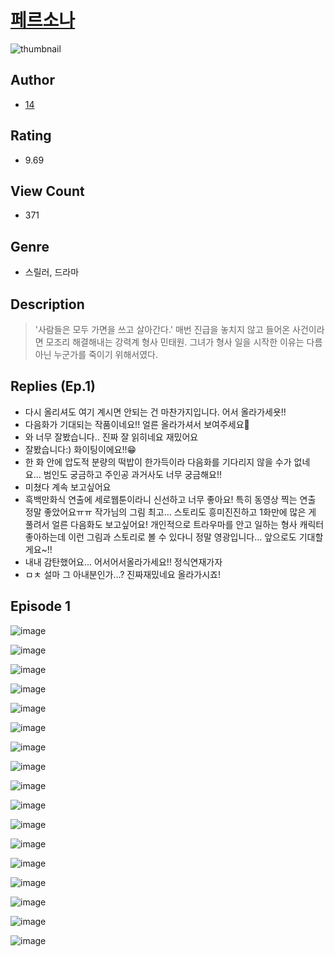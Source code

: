 # [페르소나](https://comic.naver.com/challenge/list?titleId=810581)
![thumbnail](https://image-comic.pstatic.net/user_contents_data/challenge_comic/2023/05/24/274432/upload_7306299169591092019_480x623.jpeg)

## Author
- [14](https://comic.naver.com/artistTitle?id=274432)

## Rating
- 9.69

## View Count
- 371

## Genre
- 스릴러, 드라마

## Description
> '사람들은 모두 가면을 쓰고 살아간다.' 매번 진급을 놓치지 않고 들어온 사건이라면 모조리 해결해내는 강력계 형사 민태원. 그녀가 형사 일을 시작한 이유는 다름 아닌 누군가를 죽이기 위해서였다.

## Replies (Ep.1)
- 다시 올리셔도 여기 계시면 안되는 건 마찬가지입니다. 어서 올라가세욧!!
- 다음화가 기대되는 작품이네요!! 얼른 올라가셔서 보여주세요🥹
- 와 너무 잘봤습니다.. 진짜 잘 읽히네요 재밌어요
- 잘봤습니다:) 화이팅이에요!!😁
- 한 화 안에 압도적 분량의 떡밥이 한가득이라 다음화를 기다리지 않을 수가 없네요... 범인도 궁금하고 주인공 과거사도 너무 궁금해요!!
- 미쳤다 계속 보고싶어요
- 흑백만화식 연출에 세로웹툰이라니 신선하고 너무 좋아요! 특히 동영상 찍는 연출 정말 좋았어요ㅠㅠ 작가님의 그림 최고... 스토리도 흥미진진하고 1화만에 많은 게 풀려서 얼른 다음화도 보고싶어요! 개인적으로 트라우마를 안고 일하는 형사 캐릭터 좋아하는데 이런 그림과 스토리로 볼 수 있다니 정말 영광입니다... 앞으로도 기대할게요~!!
- 내내 감탄했어요... 어서어서올라가세요!! 정식연재가자
- ㅁㅊ 설마 그 아내분인가…? 진짜재밌네요 올라가시죠!

## Episode 1
![image](https://image-comic.pstatic.net/user_contents_data/challenge_comic/2023/05/24/274432/upload_3559586647163418978.jpeg)

![image](https://image-comic.pstatic.net/user_contents_data/challenge_comic/2023/05/24/274432/upload_3761458073028551270.jpeg)

![image](https://image-comic.pstatic.net/user_contents_data/challenge_comic/2023/05/24/274432/upload_7292793872561942885.jpeg)

![image](https://image-comic.pstatic.net/user_contents_data/challenge_comic/2023/05/24/274432/upload_4048791274216895076.jpeg)

![image](https://image-comic.pstatic.net/user_contents_data/challenge_comic/2023/05/24/274432/upload_3703145483127305059.jpeg)

![image](https://image-comic.pstatic.net/user_contents_data/challenge_comic/2023/05/24/274432/upload_3991086901777949745.jpeg)

![image](https://image-comic.pstatic.net/user_contents_data/challenge_comic/2023/05/24/274432/upload_3473791746271621174.jpeg)

![image](https://image-comic.pstatic.net/user_contents_data/challenge_comic/2023/05/24/274432/upload_3630241479058994481.jpeg)

![image](https://image-comic.pstatic.net/user_contents_data/challenge_comic/2023/05/24/274432/upload_3558515739964302181.jpeg)

![image](https://image-comic.pstatic.net/user_contents_data/challenge_comic/2023/05/24/274432/upload_3618754869054693944.jpeg)

![image](https://image-comic.pstatic.net/user_contents_data/challenge_comic/2023/05/24/274432/upload_4121129247259833444.jpeg)

![image](https://image-comic.pstatic.net/user_contents_data/challenge_comic/2023/05/24/274432/upload_7377235261033636153.jpeg)

![image](https://image-comic.pstatic.net/user_contents_data/challenge_comic/2023/05/24/274432/upload_3473459732431385913.jpeg)

![image](https://image-comic.pstatic.net/user_contents_data/challenge_comic/2023/05/24/274432/upload_7305793204545414501.jpeg)

![image](https://image-comic.pstatic.net/user_contents_data/challenge_comic/2023/05/24/274432/upload_7291390675963360609.jpeg)

![image](https://image-comic.pstatic.net/user_contents_data/challenge_comic/2023/05/24/274432/upload_7292566066725138996.jpeg)

![image](https://image-comic.pstatic.net/user_contents_data/challenge_comic/2023/05/24/274432/upload_3486965013105960550.jpeg)
